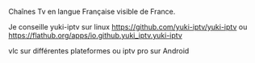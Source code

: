 Chaînes Tv en langue Française visible de France.

Je conseille yuki-iptv sur linux https://github.com/yuki-iptv/yuki-iptv ou https://flathub.org/apps/io.github.yuki_iptv.yuki-iptv

vlc sur différentes plateformes ou iptv pro sur Android 
